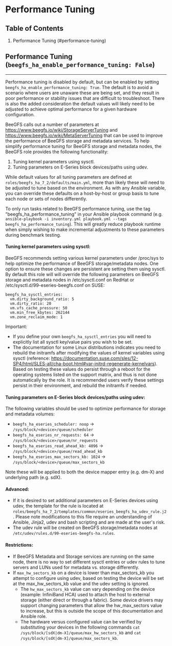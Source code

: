 # Performance Tuning

## Table of Contents
1. Performance Tuning (#performance-tuning)

## Performance Tuning (`beegfs_ha_enable_performance_tuning: False`)
-----------------------------------------------------------------
Performance tuning is disabled by default, but can be enabled by setting `beegfs_ha_enable_performance_tuning: True`. The default is to avoid a scenario where users are unaware these are being set, and they result in poor performance or stability issues that are difficult to troubleshoot. There is also the added consideration the default values will likely need to be adjusted to achieve optimal performance for a given hardware configuration.

BeeGFS calls out a number of parameters at https://www.beegfs.io/wiki/StorageServerTuning and https://www.beegfs.io/wiki/MetaServerTuning that can be used to improve the performance of BeeGFS storage and metadata services. To help simplify performance tuning for BeeGFS storage and metadata nodes, the BeeGFS role provides the following functionality:

1) Tuning kernel parameters using sysctl.
2) Tuning parameters on E-Series block devices/paths using udev.

While default values for all tuning parameters are defined at `roles/beegfs_ha_7_2/defaults/main.yml`, more than likely these will need to be adjusted to tune based on the environment. As with any Ansible variable, you can override these defaults on a host-by-host or group basis to tune each node or sets of nodes differently.

To only run tasks related to BeeGFS performance tuning, use the tag "beegfs_ha_performance_tuning" in your Ansible playbook command (e.g. `ansible-playbook -i inventory.yml playbook.yml --tags beegfs_ha_performance_tuning`). This will greatly reduce playbook runtime when simply wishing to make incremental adjustments to these parameters during benchmark testing.

#### Tuning kernel parameters using sysctl:

BeeGFS recommends setting various kernel parameters under /proc/sys to help optimize the performance of BeeGFS storage/metadata nodes. One option to ensure these changes are persistent are setting them using sysctl. By default this role will will override the following parameters on BeeGFS storage and metadata nodes in /etc/sysctl.conf on RedHat or /etc/sysctl.d/99-eseries-beegfs.conf on SUSE:

    beegfs_ha_sysctl_entries:
      vm.dirty_background_ratio: 5
      vm.dirty_ratio: 20
      vm.vfs_cache_pressure: 50
      vm.min_free_kbytes: 262144
      vm.zone_reclaim_mode: 1

Important:
- If you define your own `beegfs_ha_sysctl_entries` you will need to explicitly list all sysctl key/value pairs you wish to be set.
- The documentation for some Linux distributions indicates you need to rebuild the initramfs after modifying the values of kernel variables using sysctl (reference: https://documentation.suse.com/sles/12-SP4/html/SLES-all/cha-boot.html#var-initrd-regenerate-kernelvars). Based on testing these values do persist through a reboot for the operating systems listed on the support matrix, and thus is not done automatically by the role. It is recommended users verify these settings persist in their environment, and rebuild the initramfs if needed.

#### Tuning parameters on E-Series block devices/paths using udev:

The following variables should be used to optimize performance for storage and metadata volumes:

- `beegfs_ha_eseries_scheduler: noop` -> `/sys/block/<device>/queue/scheduler`
- `beegfs_ha_eseries_nr_requests: 64` -> `/sys/block/<device>/queue/nr_requests`
- `beegfs_ha_eseries_read_ahead_kb: 4096` -> `/sys/block/<device>/queue/read_ahead_kb`
- `beegfs_ha_eseries_max_sectors_kb: 1024` -> `/sys/block/<device>/queue/max_sectors_kb`

Note these will be applied to both the device mapper entry (e.g. dm-X) and underlying path (e.g. sdX).

#### Advanced:
- If it is desired to set additional parameters on E-Series devices using udev, the template for the rule is located at `roles/beegfs_ha_7_2/templates/common/eseries_beegfs_ha_udev_rule.j2`. Please note modifications to this file require an understanding of Ansible, Jinja2, udev and bash scripting and are made at the user's risk.
- The udev rule will be created on BeeGFS storage/metadata nodes at `/etc/udev/rules.d/99-eseries-beegfs-ha.rules`.

#### Restrictions:
- If BeeGFS Metadata and Storage services are running on the same node, there is no way to set different sysctl entries or udev rules to tune servers and LUNs used for metadata vs. storage differently.
- If `max_hw_sectors_kb` on a device is lower than max_sectors_kb you attempt to configure using udev, based on testing the device will be set at the max_hw_sectors_kb value and the udev setting is ignored.
  - The `hw_max_sectors_kb` value can vary depending on the device (example: InfiniBand HCA) used to attach the host to external storage (either direct or through a fabric). Some device drivers may support changing parameters that allow the hw_max_sectors value to increase, but this is outside the scope of this documentation and Ansible role.
  - The hardware versus configured value can be verified by substituting your devices in the following commands `cat /sys/block/[sdX|dm-X]/queue/max_hw_sectors_kb` and `cat /sys/block/[sdX|dm-X]/queue/max_sectors_kb`.    